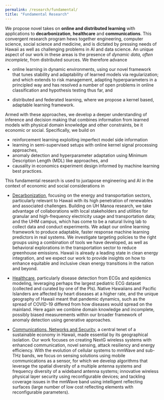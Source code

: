 ```yaml
---
permalink: /research/fundamental/
title: "Fundamental Research"
---
```


We propose novel takes on __online and distributed learning__ with
applications to __decarbonization__, __healthcare__ and
__communications__. This convergent research program hews together
engineering, computer science, social science and medicine, and is
dictated by pressing needs of Hawaii as well as challenging problems
in AI and data science. An unique aspect of our work in these areas is
the presence of _dynamic data, often incomplete_, from distributed
sources. We therefore advance

* online learning in dynamic environments, using our novel framework that tunes stability
and adaptability of learned models via regularization; and which
extends to risk management, adapting hyperparameters in a principled
way and has resolved a number of open problems in online
classification and hypothesis testing thus far, and

* distributed and federated learning, where we propose a kernel based,
adaptable learning framework.

Armed with these approaches, we develop a deeper understanding of
inference and decision making that combines information from learned
models with physical domain knowledge and other constraints, be it
economic or social.  Specifically, we build on

* reinforcement learning exploiting imperfect model side information
* learning in semi-supervised setups with online kernel signal processing approaches,
* anomaly detection and hyperparameter adaptation using Minimum Description Length (MDL) like approaches, and
* causality in economics experiment design informed by machine
learning best practices.

This fundamental research is used to juxtapose engineering and AI in
the context of economic and social considerations in

* [Decarbonization](https://uhm-descartes.github.io/research/decarbonization/), focusing on the energy and transportation sectors,
particularly relevant to Hawaii with its high penetration of
renewables and associated challenges. Building on UH Manoa research,
we take advantage of collaborations with local stakeholders and
utilities for granular and high-frequency electricity usage and
transportation data; and the UHM campus, which has come to be a
natural living lab to collect data and conduct experiments. We adapt
our online learning framework to produce adaptable, faster response
machine learning predictors in real systems. We investigate targeting
policies to the right groups using a combination of tools we have
developed, as well as behavioral explorations in the transportation
sector to reduce greenhouse emissions.  Hawaii is already a leading
state in clean energy integration, and we expect our work to provide
insights on how to enhance equitable and inclusive clean energy
transitions in the nation and beyond.

* [Healthcare](https://uhm-descartes.github.io/research/healthcare), particularly disease detection from ECGs and epidemics modeling, leveraging
perhaps the largest pediatric ECG dataset (collected and curated by
one of the PIs).  Native Hawaiians and Pacific Islanders are affected
by heart diseases at a higher rate, and the unique geography of Hawaii
meant that pandemic dynamics, such as the spread of COVID-19 differed
from how diseases would spread on the mainland. Here again we combine
domain knowledge and incomplete, possibly biased measurements within
our broader framework of anomaly detection using generative approaches.

* [Communications, Networks and Security](../research/wireless.md), a central tenet of a
sustainable economy in Hawaii, made essential by its geographical
isolation. Our work focuses on creating NextG wireless systems with
enhanced communication, novel sensing, attack resiliency and energy
efficiency. With the evolution of cellular systems to mmWave and
sub-THz bands, we focus on sensing solutions using mobile
communications as a sensor, for which we develop algorithms that
leverage the spatial diversity of a multiple antenna systems and
frequency diversity of a wideband antenna systems; innovative wireless
physical layer security using reconfigurable devices; and tackling
coverage issues in the mmWave band using intelligent reflecting
surfaces (large number of low cost reflecting elements with
reconfigurable parameters).
